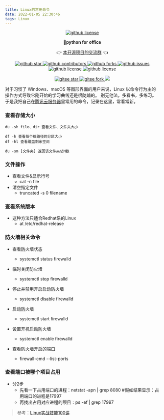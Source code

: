 ```yaml
---
title: Linux的常用命令
date: 2022-01-05 22:30:46
tags: Linux
---
```




<p align="center">
    <a target="_blank" href='https://github.com/CoderWanFeng/python-office'>
    <img src="http://python4office.cn/images/github-nav.jpg" alt="github license"/>
    </a>   
</p>
<p align="center">
	<strong>🍬python for office</strong>
</p>
<p align="center">
	👉 <a href="http://www.python4office.cn/images/python-office.jpg">本开源项目的交流群</a> 👈
</p>


<p align="center" name="'github">
    <a target="_blank" href='https://github.com/CoderWanFeng/python-office'>
    <img src="https://img.shields.io/github/stars/CoderWanFeng/python-office.svg?style=social" alt="github star"/>
    </a>
    <a target="_blank" href='https://github.com/CoderWanFeng/python-office'>
    <img src="https://img.shields.io/github/contributors/CoderWanFeng/python-office" alt="github contributors"/>
    </a>
    <a target="_blank" href='https://github.com/CoderWanFeng/python-office'>
    <img src="https://img.shields.io/github/forks/CoderWanFeng/python-office" alt="github forks"/>
    </a>
    <a target="_blank" href='https://github.com/CoderWanFeng/python-office'>
    <img src="https://img.shields.io/github/issues/CoderWanFeng/python-office" alt="github issues"/>
    </a>	
    <a target="_blank" href='https://github.com/CoderWanFeng/python-office'>
    <img src="https://img.shields.io/github/issues-pr/CoderWanFeng/python-office" alt="github license"/>
    </a>
    <a target="_blank" href='https://github.com/CoderWanFeng/python-office'>
    <img src="https://img.shields.io/github/license/CoderWanFeng/python-office" alt="github license"/>
    </a>   
</p>

<p align="center" name="gitee">
	<a target="_blank" href='https://gitee.com/CoderWanFeng/python-office/'>
		<img src='https://gitee.com/CoderWanFeng/python-office/badge/star.svg?theme=dark' alt='gitee star'/>
	</a>
	<a target="_blank" href='https://github.com/CoderWanFeng/python-office'>
		<img src="https://gitee.com/CoderWanFeng/python-office/badge/fork.svg?theme=white" alt="gitee fork"/>
	</a>
	<a href="http://www.python4office.cn/images/qq.jpg">
	<img src="https://img.shields.io/badge/QQ-1090738447-orange"/></a>
</p>



对于习惯了 Windows、macOS 等图形界面的用户来说，Linux 以命令行为主的操作方式导致它刚开始的学习曲线还是很陡峭的。
别无他法，多看书，多练习。于是我把自己在[腾讯云服务器](https://curl.qcloud.com/PHemptia)里常用的命令，记录在这里，常看常新。

### 查看存储大小
    
```shell
du -sh file、dir 查看文件、文件夹大小

df -h 查看每个根路径的分区大小
df -hl 查看磁盘剩余空间

du -sm [文件夹] 返回该文件夹总M数
```

### 文件操作

<!-- more -->

- 查看文件&显示行号
    - cat -n file
- 清空指定文件
    - truncated -s 0 filename
### 查看系统版本
- 这种方法只适合Redhat系的Linux
    - at /etc/redhat-release

### 防火墙相关命令
- 查看防火墙状态
    - systemctl status firewalld

- 临时关闭防火墙
    - systemctl stop firewalld

- 停止并禁用开启启动防火墙
    - systemctl disable firewalld

- 启动防火墙
    - systemctl start firewalld
    
- 设置开机启动防火墙
    - systemctl enable firewalld

- 查看防火墙开启的端口
    - firewall-cmd --list-ports
### 查看端口被哪个项目占用
- 分2步
    - 先看一下占用端口的进程：netstat -apn | grep 8080 #假如结果显示：占用端口的进程是17997
    - 再找出占用对应进程的项目：ps -ef | grep 17997

> 参考：[Linux实战技能100讲](http://gk.link/a/111MW)